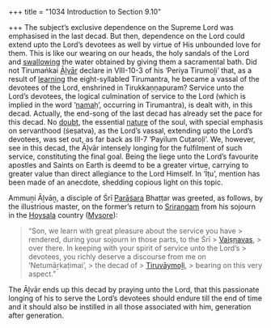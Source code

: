 +++
title = "1034 Introduction to Section 9.10"

+++
The subject’s exclusive dependence on the Supreme Lord was emphasised in the last decad. But then, dependence on the Lord could extend upto the Lord’s devotees as well by virtue of His unbounded love for them. This is like our wearing on our heads, the holy sandals of the Lord and [swallowing](/definition/swallowing#history "show swallowing definitions") the water obtained by giving them a sacramental bath. Did not Tirumaṅkai [Āḻvār](/definition/aḻvar#vaishnavism "show Āḻvār definitions") declare in VIII-10-3 of his ‘Periya Tirumoḻi’ that, as a result of [learning](/definition/learning#history "show learning definitions") the eight-syllabled Tirumantra, he became a vassal of the devotees of the Lord, enshrined in Tirukkaṇṇapuram? Service unto the Lord’s devotees, the logical culmination of service to the Lord (which is implied in the word ‘[namaḥ](/definition/nama#vaishnavism "show namaḥ definitions")’, occurring in Tirumantra), is dealt with, in this decad. Actually, the end-song of the last decad has already set the pace for this decad. No [doubt](/definition/doubt#history "show doubt definitions"), the essential [nature](/definition/nature#history "show nature definitions") of the soul, with special emphasis on servanthood (śeṣatva), as the Lord’s vassal, extending upto the Lord’s devotees, was set out, as far back as III-7 ‘Payilum Cuṭaroḷi’. We, however, see in this decad, the Āḻvār intensely longing for the fulfilment of such service, constituting the final goal. Being the liege unto the Lord’s favourite apostles and Saints on Earth is deemd to be a greater virtue, carrying to greater value than direct allegiance to the Lord Himself. In ‘Īṭu’, mention has been made of an anecdote, shedding copious light on this topic.

Ammuṉi Āḻvāṉ, a disciple of Śrī [Parāśara](/definition/parashara#history "show Parāśara definitions") Bhaṭṭar was greeted, as follows, by the illustrious master, on the former’s return to [Srirangam](/definition/shrirangam#vaishnavism "show Srirangam definitions") from his sojourn in the [Hoysala](/definition/hoysala#history "show Hoysala definitions") country ([Mysore](/definition/mysore#history "show Mysore definitions")):

> “Son, we learn with great pleasure about the service you have > rendered, during your sojourn in those parts, to the Śrī > [Vaiṣṇavas](/definition/vaishnava#vaishnavism "show Vaiṣṇavas definitions"), > over there. In keeping with your spirit of service unto the Lord’s > devotees, you richly deserve a discourse from me on ‘Netumāṟkaṭimai’, > the decad of > [Tiruvāymoḻi](/definition/tiruvaymoli#vaishnavism "show Tiruvāymoḻi definitions"), > bearing on this very aspect.”

The Āḻvār ends up this decad by praying unto the Lord, that this passionate longing of his to serve the Lord’s devotees should endure till the end of time and it should also be instilled in all those associated with him, generation after generation.


